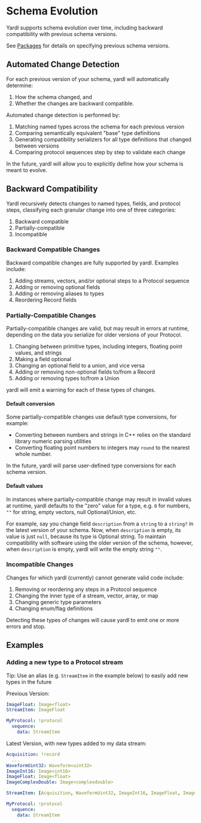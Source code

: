 # Schema Evolution

Yardl supports schema evolution over time, including backward compatibility with previous schema versions.

See [Packages](packages) for details on specifying previous schema versions.


## Automated Change Detection

For each previous version of your schema, yardl will automatically determine:

1. How the schema changed, and
2. Whether the changes are backward compatible.

Automated change detection is performed by:

1. Matching named types across the schema for each previous version
2. Comparing semantically equivalent "base" type definitions
3. Generating compatibility serializers for all type definitions that changed between versions
4. Comparing protocol sequences step by step to validate each change

In the future, yardl will allow you to explicitly define how your schema is meant to evolve.


## Backward Compatibility

Yardl recursively detects changes to named types, fields, and protocol steps, classifying each granular change into one of three categories:

1. Backward compatible
2. Partially-compatible
3. Incompatible


### Backward Compatible Changes

Backward compatible changes are fully supported by yardl. Examples include:

1. Adding streams, vectors, and/or optional steps to a Protocol sequence
1. Adding or removing optional fields
2. Adding or removing aliases to types
3. Reordering Record fields


### Partially-Compatible Changes

Partially-compatible changes are valid, but may result in errors at runtime, depending on the data you serialize for older versions of your Protocol.

1. Changing between primitive types, including integers, floating point values, and strings
2. Making a field optional
3. Changing an optional field to a union, and vice versa
3. Adding or removing non-optional fields to/from a Record
4. Adding or removing types to/from a Union

yardl will emit a warning for each of these types of changes.


#### Default conversion

Some partially-compatible changes use default type conversions, for example:

- Converting between numbers and strings in C++ relies on the standard library numeric parsing utilities
- Converting floating point numbers to integers may `round` to the nearest whole number.

In the future, yardl will parse user-defined type conversions for each schema version.


#### Default values

In instances where partially-compatible change may result in invalid values at runtime, yardl defaults to the "zero" value for a type, e.g. `0` for numbers, `""` for string, empty vectors, null Optional/Union, etc.

For example, say you change field `description` from a `string` to a `string?` in the latest version of your schema. Now, when `description` is empty, its value is just `null`, because its type is Optional string. To maintain compatibility with software using the older version of the schema, however, when `description` is empty, yardl will write the empty string `""`.


### Incompatible Changes

Changes for which yardl (currently) cannot generate valid code include:

1. Removing or reordering any steps in a Protocol sequence
2. Changing the inner type of a stream, vector, array, or map
3. Changing generic type parameters
4. Changing enum/flag definitions

Detecting these types of changes will cause yardl to emit one or more errors and stop.

## Examples

### Adding a new type to a Protocol stream

Tip: Use an alias (e.g. `StreamItem` in the example below) to easily add new types in the future

Previous Version:
```yaml
ImageFloat: Image<float>
StreamItem: ImageFloat

MyProtocol: !protocol
  sequence:
    data: StreamItem
```

Latest Version, with new types added to my data stream:
```yaml
Acquisition: !record
  ...
WaveformUint32: Waveform<uint32>
ImageInt16: Image<int16>
ImageFloat: Image<float>
ImageComplexDouble: Image<complexdouble>

StreamItem: [Acquisition, WaveformUint32, ImageInt16, ImageFloat, ImageComplexDouble]

MyProtocol: !protocol
  sequence:
    data: StreamItem
```
